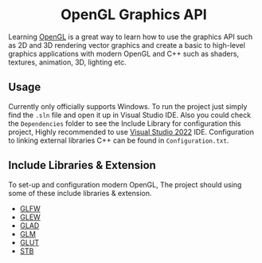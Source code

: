 <h1 align="center">OpenGL Graphics API</h1>

Learning [OpenGL](https://www.opengl.org//) is a great way to learn how to use the graphics API such as 2D and 3D rendering vector graphics and create a basic to high-level graphics applications with modern OpenGL and C++ such as shaders, textures, animation, 3D, lighting etc.

## Usage
Currently only officially supports Windows. To run the project just simply find the ```.sln``` file and open it up in Visual Studio IDE. Also you could check the ```Dependencies``` folder to see the Include Library for configuration this project, Highly recommended to use [Visual Studio 2022](https://visualstudio.microsoft.com/downloads/) IDE. Configuration to linking external libraries C++ can be found in ```Configuration.txt```.

## Include Libraries & Extension
To set-up and configuration modern OpenGL, The project should using some of these include libraries & extension.
- [GLFW](https://www.glfw.org/)
- [GLEW](http://glew.sourceforge.net/)
- [GLAD](https://glad.dav1d.de/)
- [GLM](https://glm.g-truc.net/0.9.9/)
- [GLUT](http://freeglut.sourceforge.net/)
- [STB](https://github.com/nothings/stb)
